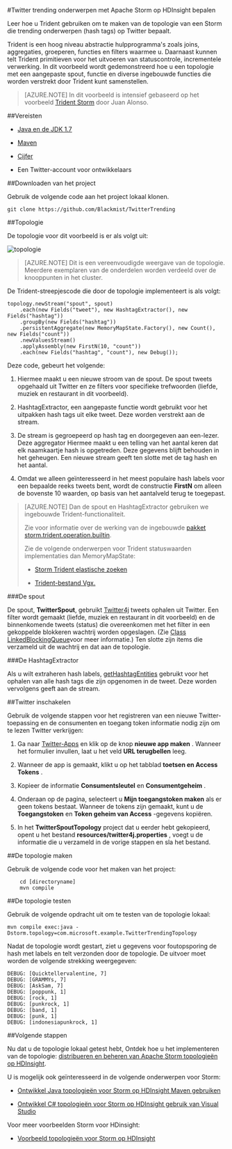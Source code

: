 <properties
   pageTitle="Twitter-trending onderwerpen met Apache Storm op HDInsight | Microsoft Azure"
   description="Leer hoe u Trident gebruiken om te maken van de topologie van een Apache Storm die trending onderwerpen op Twitter op basis van hashtags bepaalt."
   services="hdinsight"
   documentationCenter=""
   authors="Blackmist"
   manager="jhubbard"
   editor="cgronlun"
    tags="azure-portal"/>

<tags
   ms.service="hdinsight"
   ms.devlang="java"
   ms.topic="article"
   ms.tgt_pltfrm="na"
   ms.workload="big-data"
   ms.date="09/27/2016"
   ms.author="larryfr"/>

#<a name="determine-twitter-trending-topics-with-apache-storm-on-hdinsight"></a>Twitter trending onderwerpen met Apache Storm op HDInsight bepalen

Leer hoe u Trident gebruiken om te maken van de topologie van een Storm die trending onderwerpen (hash tags) op Twitter bepaalt.

Trident is een hoog niveau abstractie hulpprogramma's zoals joins, aggregaties, groeperen, functies en filters waarmee u. Daarnaast kunnen telt Trident primitieven voor het uitvoeren van statuscontrole, incrementele verwerking. In dit voorbeeld wordt gedemonstreerd hoe u een topologie met een aangepaste spout, functie en diverse ingebouwde functies die worden verstrekt door Trident kunt samenstellen.

> [AZURE.NOTE] In dit voorbeeld is intensief gebaseerd op het voorbeeld [Trident Storm](https://github.com/jalonsoramos/trident-storm) door Juan Alonso.

##<a name="requirements"></a>Vereisten

* <a href="http://www.oracle.com/technetwork/java/javase/downloads/index.html" target="_blank">Java en de JDK 1.7</a>

* <a href="http://maven.apache.org/what-is-maven.html" target="_blank">Maven</a>

* <a href="http://git-scm.com/" target="_blank">Cijfer</a>

* Een Twitter-account voor ontwikkelaars

##<a name="download-the-project"></a>Downloaden van het project

Gebruik de volgende code aan het project lokaal klonen.

    git clone https://github.com/Blackmist/TwitterTrending

##<a name="topology"></a>Topologie

De topologie voor dit voorbeeld is er als volgt uit:

![topologie](./media/hdinsight-storm-twitter-trending/trident.png)

> [AZURE.NOTE] Dit is een vereenvoudigde weergave van de topologie. Meerdere exemplaren van de onderdelen worden verdeeld over de knooppunten in het cluster.

De Trident-streepjescode die door de topologie implementeert is als volgt:

    topology.newStream("spout", spout)
        .each(new Fields("tweet"), new HashtagExtractor(), new Fields("hashtag"))
        .groupBy(new Fields("hashtag"))
        .persistentAggregate(new MemoryMapState.Factory(), new Count(), new Fields("count"))
        .newValuesStream()
        .applyAssembly(new FirstN(10, "count"))
        .each(new Fields("hashtag", "count"), new Debug());

Deze code, gebeurt het volgende:

1. Hiermee maakt u een nieuwe stroom van de spout. De spout tweets opgehaald uit Twitter en ze filters voor specifieke trefwoorden (liefde, muziek en restaurant in dit voorbeeld).

2. HashtagExtractor, een aangepaste functie wordt gebruikt voor het uitpakken hash tags uit elke tweet. Deze worden verstrekt aan de stream.

3. De stream is gegroepeerd op hash tag en doorgegeven aan een-lezer. Deze aggregator Hiermee maakt u een telling van het aantal keren dat elk naamkaartje hash is opgetreden. Deze gegevens blijft behouden in het geheugen. Een nieuwe stream geeft ten slotte met de tag hash en het aantal.

4. Omdat we alleen geïnteresseerd in het meest populaire hash labels voor een bepaalde reeks tweets bent, wordt de constructie **FirstN** om alleen de bovenste 10 waarden, op basis van het aantalveld terug te toegepast.

> [AZURE.NOTE] Dan de spout en HashtagExtractor gebruiken we ingebouwde Trident-functionaliteit.
>
> Zie voor informatie over de werking van de ingebouwde <a href="https://storm.apache.org/apidocs/storm/trident/operation/builtin/package-summary.html" target="_blank">pakket storm.trident.operation.builtin</a>.
>
> Zie de volgende onderwerpen voor Trident statuswaarden implementaties dan MemoryMapState:
>
> * <a href="https://github.com/fhussonnois/storm-trident-elasticsearch" target="_blank">Storm Trident elastische zoeken</a>
>
> * <a href="https://github.com/kstyrc/trident-redis" target="_blank">Trident-bestand Vgx.</a>

###<a name="the-spout"></a>De spout

De spout, **TwitterSpout**, gebruikt <a href="http://twitter4j.org/en/" target="_blank">Twitter4j</a> tweets ophalen uit Twitter. Een filter wordt gemaakt (liefde, muziek en restaurant in dit voorbeeld) en de binnenkomende tweets (status) die overeenkomen met het filter in een gekoppelde blokkeren wachtrij worden opgeslagen. (Zie <a href="http://docs.oracle.com/javase/7/docs/api/java/util/concurrent/LinkedBlockingQueue.html" target="_blank">Class LinkedBlockingQueue</a>voor meer informatie.) Ten slotte zijn items die verzameld uit de wachtrij en dat aan de topologie.

###<a name="the-hashtagextractor"></a>De HashtagExtractor

Als u wilt extraheren hash labels, <a href="http://twitter4j.org/javadoc/twitter4j/EntitySupport.html#getHashtagEntities--" target="_blank">getHashtagEntities</a> gebruikt voor het ophalen van alle hash tags die zijn opgenomen in de tweet. Deze worden vervolgens geeft aan de stream.

##<a name="enable-twitter"></a>Twitter inschakelen

Gebruik de volgende stappen voor het registreren van een nieuwe Twitter-toepassing en de consumenten en toegang token informatie nodig zijn om te lezen Twitter verkrijgen:

1. Ga naar <a href="https://apps.twitter.com" target="_blank">Twitter-Apps</a> en klik op de knop **nieuwe app maken** . Wanneer het formulier invullen, laat u het veld **URL terugbellen** leeg.

2. Wanneer de app is gemaakt, klikt u op het tabblad **toetsen en Access Tokens** .

3. Kopieer de informatie **Consumentsleutel** en **Consumentgeheim** .

4. Onderaan op de pagina, selecteert u **Mijn toegangstoken maken** als er geen tokens bestaat. Wanneer de tokens zijn gemaakt, kunt u de **Toegangstoken** en **Token geheim van Access** -gegevens kopiëren.

5. In het **TwitterSpoutTopology** project dat u eerder hebt gekopieerd, opent u het bestand **resources/twitter4j.properties** , voegt u de informatie die u verzameld in de vorige stappen en sla het bestand.

##<a name="build-the-topology"></a>De topologie maken

Gebruik de volgende code voor het maken van het project:

        cd [directoryname]
        mvn compile

##<a name="test-the-topology"></a>De topologie testen

Gebruik de volgende opdracht uit om te testen van de topologie lokaal:

    mvn compile exec:java -Dstorm.topology=com.microsoft.example.TwitterTrendingTopology

Nadat de topologie wordt gestart, ziet u gegevens voor foutopsporing de hash met labels en telt verzonden door de topologie. De uitvoer moet worden de volgende strekking weergegeven:

    DEBUG: [Quicktellervalentine, 7]
    DEBUG: [GRAMMYs, 7]
    DEBUG: [AskSam, 7]
    DEBUG: [poppunk, 1]
    DEBUG: [rock, 1]
    DEBUG: [punkrock, 1]
    DEBUG: [band, 1]
    DEBUG: [punk, 1]
    DEBUG: [indonesiapunkrock, 1]

##<a name="next-steps"></a>Volgende stappen

Nu dat u de topologie lokaal getest hebt, Ontdek hoe u het implementeren van de topologie: [distribueren en beheren van Apache Storm topologieën op HDInsight](hdinsight-storm-deploy-monitor-topology.md).

U is mogelijk ook geïnteresseerd in de volgende onderwerpen voor Storm:

* [Ontwikkel Java topologieën voor Storm op HDInsight Maven gebruiken](hdinsight-storm-develop-java-topology.md)

* [Ontwikkel C# topologieën voor Storm op HDInsight gebruik van Visual Studio](hdinsight-storm-develop-csharp-visual-studio-topology.md)

Voor meer voorbeelden Storm voor HDinsight:

* [Voorbeeld topologieën voor Storm op HDInsight](hdinsight-storm-example-topology.md)

